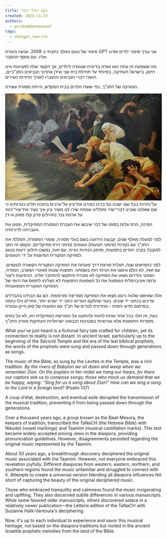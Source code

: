 ```yaml
---
title: טעם המלך הסבר
created: 2023-11-23
authors:
  - avrahambenemanuel
tags:
  - chatgpt_rewrite
---
```

סיפור של טעם המלך כתבתי ב 2008. עכשיו בעזרת GPT אני עורך סיפור ילדים וסרט אליו. וגם מוסף ההסבר.

מה ששמעת זה עתה הוא אגדה בדיונית שנועדה לילדים, אך הקשר שלה למציאות אינו רחוק. בישראל העתיקה, במיוחד עד תחילת בית שני ועידן אחרוני הנביאים התנ"כיים, הושרו דברי הנביאים והועברו לאורך הדורות כשירים.

המוזיקה של התנ"ך, כפי ששרו הלויים בבית המקדש, הייתה מסורת עשירה.

![rivers-of-babylon](assets/images/rivers-of-babylon.jpg)
על־נהרות בבל
שם ישבנו גם־בכינו בזכרנו את־ציון
על־ערבים בתוכה תלינו כנורותינו
כי שם שאלונו שובינו דברי־שיר ותוללינו שמחה שירו לנו משיר ציון
איך נשיר את־שיר־יהוה על אדמת נכר.(תהילים פרק קלז פסוק א-ד)


הפיכה, הרס וגלות בסופו של דבר שיבשו את העברת המסורת המוזיקלית, ומנעו את העברתה לדורותיה.

לפני למעלה מאלף שנים, קבוצה הידועה בשם בעלי מסורה, שומרי המסורת, תמללה את התנ"ך עם נקודות (סימוני תנועות) וטעמים (סימני זירוז מוזיקליים). טקסט זה הפך למקובל בקרב יהודים בתפוצות, וסיפק הנחיות הגייה. עם זאת, נמשכו חילוקי דעות בנוגע למוזיקה המקורית המיוצגת על ידי הטעמים.

לפני כחמישים שנה, תגלית פורצת דרך פענחה את המוזיקה המקורית הקשורה לטעמים. עם זאת, לא כולם אימצו את הגילוי הזה בשמחה. תפוצות שונות מאזורי המערב, המזרח, הצפוני והדרום מצאו את המוזיקה לא מוכרת והתקשו להתחבר אליה. הניסיונות ליצור גרסה אוניברסלית הממזגת את כל השפעות התפוצות לא הצליחו לתפוס את היופי של המוזיקה המקורית המפוענחת.

אלה שאימצו שלווה ורוגע מצאו את המוזיקה ממריצה ומרוממת. הם גם הבחינו בהבדלים עדינים בכתבי יד שונים. בעוד שחלקם העדיפו כתבי יד ישנים יותר, אחרים גילו נחמה בפרסום חדש יחסית - מהדורת לטריס של תנ"ך עם הפענוח של סוזן הייק-ונטורה.

כעת, זה תלוי בכל אחד ואחת לחוות ולהתענג על המורשת המוזיקלית הזו, לא על בסיס מסורות התפוצות אלא שורשיות במנגינות הנבואה ישראליות העתיקות מארץ התנ"ך.

What you've just heard is a fictional fairy tale crafted for children, yet its connection to reality is not distant. In ancient Israel, particularly up to the beginning of the Second Temple and the era of the last biblical prophets, the words of the prophets were sung and passed down through generations as songs.

The music of the Bible, as sung by the Levites in the Temple, was a rich tradition. 
*By the rivers of Babylon
we sit down and weep
when we remember Zion.
On the poplars in her midst
we hang our harps,
for there our captors ask us to compose songs;
those who mock us demand that we be happy, saying:
“Sing for us a song about Zion!”
How can we sing a song to the Lord
in a foreign land?* (Psalm 137)

A coup d'état, destruction, and eventual exile disrupted the transmission of the musical tradition, preventing it from being passed down through the generations.

Over a thousand years ago, a group known as the Baali Mesora, the keepers of tradition, transcribed the TaNaCH (the Hebrew Bible) with Nikudot (vowel markings) and Taamim (musical cantillation marks). This text became widely accepted among Jews in the diaspora, providing pronunciation guidelines. However, disagreements persisted regarding the original music represented by the Taamim.

About 50 years ago, a breakthrough discovery deciphered the original music associated with the Taamim. However, not everyone embraced this revelation joyfully. Different diasporas from western, eastern, northern, and southern regions found the music unfamiliar and struggled to connect with it. Attempts to create a universal version blending all diaspora influences fell short of capturing the beauty of the original deciphered music.

Those who embraced tranquility and calmness found the music invigorating and uplifting. They also discerned subtle differences in various manuscripts. While some favored older manuscripts, others discovered solace in a relatively newer publication—the Letteris edition of the TaNaCH with Suzanne Haïk-Vantoura's deciphering.

Now, it's up to each individual to experience and savor this musical heritage, not based on the diaspora traditions but rooted in the ancient Israelite prophets melodies from the land of the Bible.